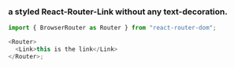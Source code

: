 ### a styled React-Router-Link without any text-decoration.

```js
import { BrowserRouter as Router } from "react-router-dom";

<Router>
  <Link>this is the link</Link>
</Router>;
```
